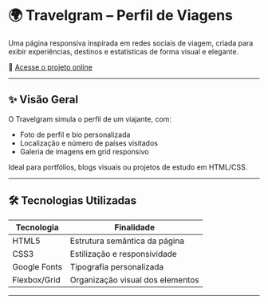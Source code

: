 # 🌍 Travelgram – Perfil de Viagens

Uma página responsiva inspirada em redes sociais de viagem, criada para exibir experiências, destinos e estatísticas de forma visual e elegante.

🔗 [Acesse o projeto online](https://edujmarinho.github.io/Projeto-Travelgram/)

---

## ✨ Visão Geral

O Travelgram simula o perfil de um viajante, com:
- Foto de perfil e bio personalizada  
- Localização e número de países visitados  
- Galeria de imagens em grid responsivo  


Ideal para portfólios, blogs visuais ou projetos de estudo em HTML/CSS.

---

## 🛠️ Tecnologias Utilizadas

| Tecnologia   | Finalidade                         |
|--------------|------------------------------------|
| HTML5        | Estrutura semântica da página      |
| CSS3         | Estilização e responsividade       |
| Google Fonts| Tipografia personalizada            |
| Flexbox/Grid | Organização visual dos elementos   |

---



